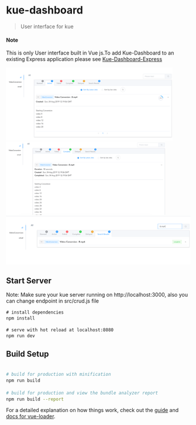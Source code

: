 # kue-dashboard

> User interface for kue

#### Note
This is only User interface built in Vue js.To add Kue-Dashboard to an existing Express application please see [Kue-Dashboard-Express](https://www.npmjs.com/package/kue-dashboard-express)



<img  src='https://raw.githubusercontent.com/sunilmore690/kue-dashboard/master/screenshots/activejob.png'  style="max-height:200px"  alt='Active Job'>
<img  src='https://raw.githubusercontent.com/sunilmore690/kue-dashboard/master/screenshots/completedjob.png'  style="max-height:200px"  alt='Completed JOb'>

<img  src='https://raw.githubusercontent.com/sunilmore690/kue-dashboard/master/screenshots/searchresult.png'  style="max-height:200px"  alt='Search Result'>

## Start Server

Note: Make sure your kue server running on http://localhost:3000, also you can change endpoint in src/crud.js file

```
# install dependencies
npm install

# serve with hot reload at localhost:8080
npm run dev

```
## Build Setup

``` bash

# build for production with minification
npm run build

# build for production and view the bundle analyzer report
npm run build --report
```

For a detailed explanation on how things work, check out the [guide](http://vuejs-templates.github.io/webpack/) and [docs for vue-loader](http://vuejs.github.io/vue-loader).
